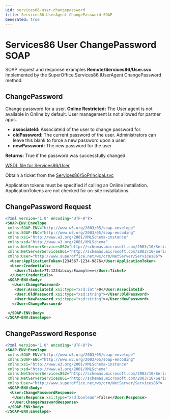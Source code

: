 ```yaml
---
uid: services86-user-changepassword
title: Services86.UserAgent.ChangePassword SOAP
Generated: true
---
```


# Services86 User ChangePassword SOAP

SOAP request and response examples **Remote/Services86/User.svc**
Implemented by the <see cref="M:SuperOffice.Services86.IUserAgent.ChangePassword">SuperOffice.Services86.IUserAgent.ChangePassword</see> method.

## ChangePassword

Change password for a user.
<para /><b>Online Restricted:</b> The User agent is not available in Online by default. User management is not allowed for partner apps.

* **associateId:** AssociateId of the user to change password for.
* **oldPassword:** The current password of the user.  Administrators can leave this blank to force a new password upon a user.
* **newPassword:** The new password for the user

**Returns:** True if the password was successfully changed.


[WSDL file for Services86/User](../Services86-User.md)

Obtain a ticket from the [Services86/SoPrincipal.svc](../SoPrincipal/SoPrincipal.md)

Application tokens must be specified if calling an Online installation. ApplicationTokens are not checked for on-site installations.

## ChangePassword Request

```xml
<?xml version="1.0" encoding="UTF-8"?>
<SOAP-ENV:Envelope
 xmlns:SOAP-ENV="http://www.w3.org/2003/05/soap-envelope"
 xmlns:SOAP-ENC="http://www.w3.org/2003/05/soap-encoding"
 xmlns:xsi="http://www.w3.org/2001/XMLSchema-instance"
 xmlns:xsd="http://www.w3.org/2001/XMLSchema"
 xmlns:NetServerServices862="http://schemas.microsoft.com/2003/10/Serialization/Arrays"
 xmlns:NetServerServices861="http://schemas.microsoft.com/2003/10/Serialization/"
 xmlns:User="http://www.superoffice.net/ws/crm/NetServer/Services86">
  <User:ApplicationToken>1234567-1234-9876</User:ApplicationToken>
  <User:Credentials>
    <User:Ticket>7T:1234abcxyzExample==</User:Ticket>
  </User:Credentials>
 <SOAP-ENV:Body>
   <User:ChangePassword>
    <User:AssociateId xsi:type="xsd:int">0</User:AssociateId>
    <User:OldPassword xsi:type="xsd:string"></User:OldPassword>
    <User:NewPassword xsi:type="xsd:string"></User:NewPassword>
   </User:ChangePassword>

 </SOAP-ENV:Body>
</SOAP-ENV:Envelope>

```


## ChangePassword Response

```xml
<?xml version="1.0" encoding="UTF-8"?>
<SOAP-ENV:Envelope
 xmlns:SOAP-ENV="http://www.w3.org/2003/05/soap-envelope"
 xmlns:SOAP-ENC="http://www.w3.org/2003/05/soap-encoding"
 xmlns:xsi="http://www.w3.org/2001/XMLSchema-instance"
 xmlns:xsd="http://www.w3.org/2001/XMLSchema"
 xmlns:NetServerServices862="http://schemas.microsoft.com/2003/10/Serialization/Arrays"
 xmlns:NetServerServices861="http://schemas.microsoft.com/2003/10/Serialization/"
 xmlns:User="http://www.superoffice.net/ws/crm/NetServer/Services86">
 <SOAP-ENV:Body>
  <User:ChangePasswordResponse>
   <User:Response xsi:type="xsd:boolean">false</User:Response>
  </User:ChangePasswordResponse>
 </SOAP-ENV:Body>
</SOAP-ENV:Envelope>

```

